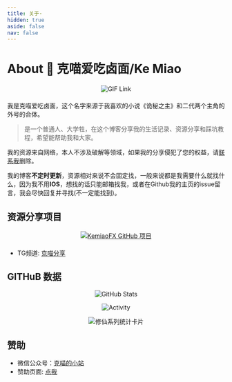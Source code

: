 ```yaml
---
title: 关于·
hidden: true
aside: false
nav: false
---
```


# About 👋 克喵爱吃卤面/Ke Miao

<div style="text-align: center; margin: 20px 0;">
  <a href="https://miao.kemeow.top/">
    <img
      src="https://media.giphy.com/media/SWoSkN6DxTszqIKEqv/giphy.gif"
      alt="GIF Link"
      height="275"
      style="max-width: 100%; height: auto; display: inline-block;"
    />
  </a>
</div>

我是克喵爱吃卤面，这个名字来源于我喜欢的小说《诡秘之主》和二代两个主角的外号的合体。

> 是一个普通人、大学牲，在这个博客分享我的生活记录、资源分享和踩坑教程，希望能帮助我和大家。

我的资源来自网络，本人不涉及破解等领域，如果我的分享侵犯了您的权益，请[联系我](me@mail.kemeow.top)删除。

我的博客**不定时更新**，资源相对来说不会固定找，一般来说都是我需要什么就找什么，因为我不用**IOS**，想找的话只能邮箱找我，或者在Github我的主页的issue留言，我会尽快回复并寻找(不一定能找到)。

## 资源分享项目

<div style="text-align:center; margin:20px 0;">
  <a href="https://github.com/Kemeow815/kemiaofx" target="_blank" rel="noopener">
    <img
      src="https://readme.kemeow.top/api/pin/?username=Kemeow815&repo=kemiaofx&theme=dark"
      alt="KemiaoFX GitHub 项目"
      style="max-width:100%;"
    >
  </a>
</div>


- TG频道: [克喵分享](https://t.me/kemiaofx_me)

## GITHuB 数据

<div align="center">
  <img src="https://readme.kemeow.top/api/?username=kemiaofxjun&show_icons=true&title_color=fff&icon_color=79ff97&text_color=9f9f9f&bg_color=151515" alt="GitHub Stats" />
</div>

<p align="center">
  <a>
    <img src="https://activity.kemeow.top/graph?username=kemiaofxjun&custom_title=克喵的热力图&hide_border=true" alt="Activity">
  </a>
</p>

<div align="center">
  <img
    src="https://github-immortality.vercel.app/api?username=kemiaofxjun&theme=github-compact&custom_title=Immortality&radius=30&height=300"
    alt="修仙系列统计卡片"
    style="max-width: 100%; height: auto;"
  />
</div>


## 赞助

- 微信公众号：[克喵的小站](https://wechat.kemeow.top/)
- 赞助页面: [点我](https://qr-pay.kemeow.top/)
